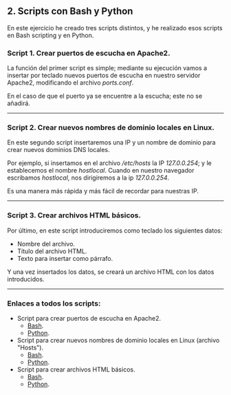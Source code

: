 ## 2. Scripts con Bash y Python
En este ejercicio he creado tres scripts distintos, y he realizado esos scripts en Bash scripting y en Python.

### Script 1. Crear puertos de escucha en Apache2.

La función del primer script es simple; mediante su ejecución vamos a insertar por teclado nuevos puertos de escucha en nuestro servidor Apache2, modificando el archivo *ports.conf*.

En el caso de que el puerto ya se encuentre a la escucha; este no se añadirá.

---
### Script 2. Crear nuevos nombres de dominio locales en Linux.
En este segundo script insertaremos una IP y un nombre de dominio para crear nuevos dominios DNS locales.

Por ejemplo, si insertamos en el archivo */etc/hosts* la IP *127.0.0.254*; y le establecemos el nombre *hostlocal*. Cuando en nuestro navegador escribamos *hostlocal*, nos dirigiremos a la ip *127.0.0.254*.

Es una manera más rápida y más fácil de recordar para nuestras IP.

---
### Script 3. Crear archivos HTML básicos.
Por último, en este script introduciremos como teclado los siguientes datos:
* Nombre del archivo.
* Título del archivo HTML.
* Texto para insertar como párrafo.

Y una vez insertados los datos, se creará un archivo HTML con los datos introducidos.

---

### Enlaces a todos los scripts:
* Script para crear puertos de escucha en Apache2.
	* [Bash](/ejercicios/ejercicio2/Scripts/addPort.sh).
	* [Python](/ejercicios/ejercicio2/Scripts/addPort.py).
* Script para crear nuevos nombres de dominio locales en Linux (archivo "Hosts").
	* [Bash](/ejercicios/ejercicio2/Scripts/addHosts.sh).
	* [Python](/ejercicios/ejercicio2/Scripts/addHosts.py).
* Script para crear archivos HTML básicos.
	* [Bash](/ejercicios/ejercicio2/Scripts/crearHTML.sh).
	* [Python](/ejercicios/ejercicio2/Scripts/crearHTML.py).
